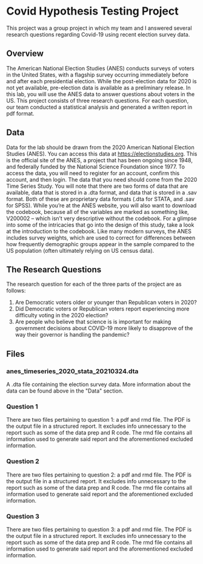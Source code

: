 # Covid Hypothesis Testing Project
This project was a group project in which my team and I answered several research questions regarding Covid-19 using recent election survey data.


## Overview
The American National Election Studies (ANES) conducts surveys of voters in the United States, with a
flagship survey occurring immediately before and after each presidential election. While the post-election
data for 2020 is not yet available, pre-election data is available as a preliminary release. In this lab, you will
use the ANES data to answer questions about voters in the US. This project consists of three research questions. For each question, our team conducted a statistical analysis and generated a written report in pdf format.

## Data
Data for the lab should be drawn from the 2020 American National Election Studies (ANES). You can access
this data at https://electionstudies.org. This is the official site of the ANES, a project that has been ongoing
since 1948, and federally funded by the National Science Foundation since 1977.
To access the data, you will need to register for an account, confirm this account, and then login. The data
that you need should come from the 2020 Time Series Study.
You will note that there are two forms of data that are available, data that is stored in a .dta format, and
data that is stored in a .sav format. Both of these are proprietary data formats (.dta for STATA, and .sav
for SPSS).
While you’re at the ANES website, you will also want to download the codebook, because all of the variables
are marked as something like, V200002 – which isn’t very descriptive without the codebook.
For a glimpse into some of the intricacies that go into the design of this study, take a look at the introduction
to the codebook.
Like many modern surveys, the ANES includes survey weights, which are used to correct for differences
between how frequently demographic groups appear in the sample compared to the US population (often ultimately relying on US census data).

## The Research Questions
The research question for each of the three parts of the project are as follows:
1. Are Democratic voters older or younger than Republican voters in 2020?
2. Did Democratic voters or Republican voters report experiencing more difficulty voting in the 2020
election?
3. Are people who believe that science is is important for making government decisions about COVID-19
more likely to disapprove of the way their governor is handling the pandemic?

## Files

### anes_timeseries_2020_stata_20210324.dta
A .dta file containing the election survey data. More information about the data can be found above in the "Data" section.

### Question 1
There are two files pertaining to question 1: a pdf and rmd file. The PDF is the output file in a structured report. It excludes info unnecessary to the report such as some of the data prep and R code. The rmd file contains all information used to generate said report and the aforementioned excluded information.

### Question 2
There are two files pertaining to question 2: a pdf and rmd file. The PDF is the output file in a structured report. It excludes info unnecessary to the report such as some of the data prep and R code. The rmd file contains all information used to generate said report and the aforementioned excluded information.

### Question 3
There are two files pertaining to question 3: a pdf and rmd file. The PDF is the output file in a structured report. It excludes info unnecessary to the report such as some of the data prep and R code. The rmd file contains all information used to generate said report and the aforementioned excluded information. 
